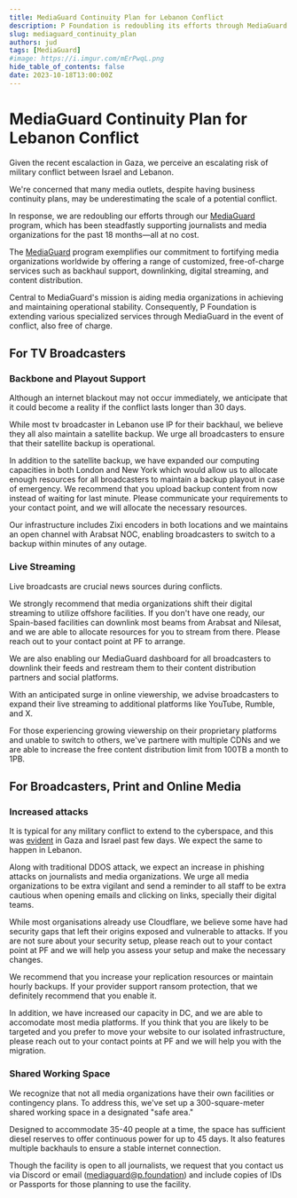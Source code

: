 ```yaml
---
title: MediaGuard Continuity Plan for Lebanon Conflict
description: P Foundation is redoubling its efforts through MediaGuard program, which has been steadfastly supporting journalists and media organizations for the past 18 months—all at no cost.
slug: mediaguard_continuity_plan
authors: jud
tags: [MediaGuard]
#image: https://i.imgur.com/mErPwqL.png
hide_table_of_contents: false
date: 2023-10-18T13:00:00Z
---
```


# MediaGuard Continuity Plan for Lebanon Conflict

Given the recent escalaction in Gaza, we perceive an escalating risk of military conflict between Israel and Lebanon.

We're concerned that many media outlets, despite having business continuity plans, may be underestimating the scale of a potential conflict.

<!--truncate-->

In response, we are redoubling our efforts through our [MediaGuard](/programs) program, which has been steadfastly supporting journalists and media organizations for the past 18 months—all at no cost.

The [MediaGuard](/programs) program exemplifies our commitment to fortifying media organizations worldwide by offering a range of customized, free-of-charge services such as backhaul support, downlinking, digital streaming, and content distribution.

Central to MediaGuard's mission is aiding media organizations in achieving and maintaining operational stability. Consequently, P Foundation is extending various specialized services through MediaGuard in the event of conflict, also free of charge.

## For TV Broadcasters

### Backbone and Playout Support

Although an internet blackout may not occur immediately, we anticipate that it could become a reality if the conflict lasts longer than 30 days.

While most tv broadcaster in Lebanon use IP for their backhaul, we believe they all also maintain a satellite backup. We urge all broadcasters to ensure that their satellite backup is operational.

In addition to the satellite backup, we have expanded our computing capacities in both London and New York which would allow us to allocate enough resources for all broadcasters to maintain a backup playout in case of emergency. We recommend that you upload backup content from now instead of waiting for last minute. Please communicate your requirements to your contact point, and we will allocate the necessary resources.

Our infrastructure includes Zixi encoders in both locations and we maintains an open channel with Arabsat NOC, enabling broadcasters to switch to a backup within minutes of any outage.

### Live Streaming

Live broadcasts are crucial news sources during conflicts.

We strongly recommend that media organizations shift their digital streaming to utilize offshore facilities. If you don't have one ready, our Spain-based facilities can downlink most beams from Arabsat and Nilesat, and we are able to allocate resources for you to stream from there. Please reach out to your contact point at PF to arrange.

We are also enabling our MediaGuard dashboard for all broadcasters to downlink their feeds and restream them to their content distribution partners and social platforms.

With an anticipated surge in online viewership, we advise broadcasters to expand their live streaming to additional platforms like YouTube, Rumble, and X.

For those experiencing growing viewership on their proprietary platforms and unable to switch to others, we've partnere with multiple CDNs and we are able to increase the free content distribution limit from 100TB a month to 1PB.

## For Broadcasters, Print and Online Media

### Increased attacks

It is typical for any military conflict to extend to the cyberspace, and this was [evident](https://blog.cloudflare.com/internet-traffic-patterns-in-israel-and-palestine-following-the-october-2023-attacks/) in Gaza and Israel past few days. We expect the same to happen in Lebanon.

Along with traditional DDOS attack, we expect an increase in phishing attacks on journalists and media organizations. We urge all media organizations to be extra vigilant and send a reminder to all staff to be extra cautious when opening emails and clicking on links, specially their digital teams.

While most organisations already use Cloudflare, we believe some have had security gaps that left their origins exposed and vulnerable to attacks. If you are not sure about your security setup, please reach out to your contact point at PF and we will help you assess your setup and make the necessary changes.

We recommend that you increase your replication resources or maintain hourly backups. If your provider support ransom protection, that we definitely recommend that you enable it.

In addition, we have increased our capacity in DC, and we are able to accomodate most media platforms. If you think that you are likely to be targeted and you prefer to move your website to our isolated infrastructure, please reach out to your contact points at PF and we will help you with the migration.

### Shared Working Space

We recognize that not all media organizations have their own facilities or contingency plans. To address this, we've set up a 300-square-meter shared working space in a designated "safe area."

Designed to accommodate 35-40 people at a time, the space has sufficient diesel reserves to offer continuous power for up to 45 days. It also features multiple backhauls to ensure a stable internet connection.

Though the facility is open to all journalists, we request that you contact us via Discord or email (mediaguard@p.foundation) and include copies of IDs or Passports for those planning to use the facility.
